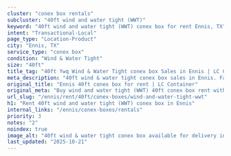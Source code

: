 ```yaml
---
cluster: "conex box rentals"
subcluster: "40ft wind and water tight (WWT)"
keyword: "40ft wind and water tight (WWT) conex box for rent Ennis, TX"
intent: "Transactional-Local"
page_type: "Location-Product"
city: "Ennis, TX"
service_type: "conex box"
condition: "Wind & Water Tight"
size: "40ft"
title_tag: "40ft Ywq Wind & Water Tight conex box Sales in Ennis | LC Container"
meta_description: "40ft wind & water tight conex box sales in Ennis. Fast delivery, competitive pricing. Serving conex boxes area. Quote ID: 1S6. Call (214) 524-4168 for your free quote today."
original_title: "Ennis 40ft conex box for rent | LC Container"
original_meta: "Buy wind and water tight (WWT) 40ft conex box rent with local delivery in Ennis, TX. LC Container — local Since 2003. Request a fast quote today."
url_slug: "/ennis/rent/40ft/conex-boxes/wind-and-water-tight-wwt"
h1: "Rent 40ft wind and water tight (WWT) conex box in Ennis"
internal_links: "/ennis/conex-boxes/rentals"
priority: 3
notes: "2"
noindex: true
image_alt: "40ft wind & water tight conex box available for delivery in Ennis"
last_updated: "2025-10-21"
---
```


<!-- TODO: Add unique city/inventory copy, images, and internal links here. -->
